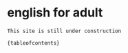 # english for adult
 
```{warning}
This site is still under construction
```
 

 
```{tableofcontents}```